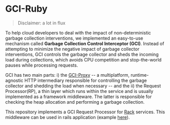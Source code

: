 # GCI-Ruby

> Disclaimer: a lot in flux

To help cloud developers to deal with the impact of non-deterministic garbage collection interventions, we
implemented an easy-to-use mechanism called **Garbage Collection Control Interceptor (GCI)**. Instead of attempting to
minimize the negative impact of garbage collector interventions, GCI controls the garbage collector and sheds the
incoming load during collections, which avoids CPU competition and stop-the-world pauses while processing requests.

GCI has two main parts: i) the [GCI-Proxy](https://github.com/gcinterceptor/gci-proxy) -- a multiplatform,
runtime-agnostic HTTP intermediary responsible for controlling the garbage collector and shedding the
load when necessary -- and the ii) the Request Processor(RP), a thin layer which runs within the service and is
usually implemented as a framework middleware. The latter is responsible for checking the heap allocation and performing
a garbage collection.

This repository implements a GCI Request Processor for [Rack](https://rack.github.io/) services. This middleware can be used
in rails application (example [here](https://github.com/gcinterceptor/msgpush-ruby)).
